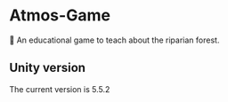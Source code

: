 # Atmos-Game
:green_book: An educational game to teach about the riparian forest.

## Unity version

The current version is 5.5.2

